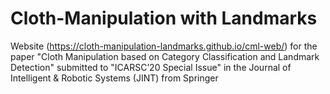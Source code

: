 # Cloth-Manipulation with Landmarks

Website (https://cloth-manipulation-landmarks.github.io/cml-web/) for the paper "Cloth Manipulation based on Category Classification and Landmark Detection" submitted to "ICARSC’20 Special Issue" in the Journal of Intelligent & Robotic Systems (JINT) from Springer